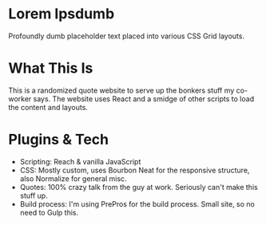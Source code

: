 # Lorem Ipsdumb
Profoundly dumb placeholder text placed into various CSS Grid layouts. 

# What This Is
This is a randomized quote website to serve up the bonkers stuff my co-worker says. The website uses React and a smidge of other scripts to load the content and layouts.

# Plugins & Tech
- Scripting: Reach & vanilla JavaScript
- CSS: Mostly custom, uses Bourbon Neat for the responsive structure, also Normalize for general misc.
- Quotes: 100% crazy talk from the guy at work. Seriously can't make this stuff up.
- Build process: I'm using PrePros for the build process. Small site, so no need to Gulp this.
